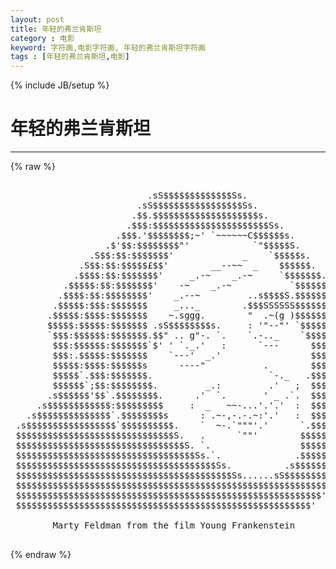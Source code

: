```yaml
---
layout: post
title: 年轻的弗兰肯斯坦
category : 电影
keyword: 字符画,电影字符画, 年轻的弗兰肯斯坦字符画
tags : [年轻的弗兰肯斯坦,电影]
---
```

{% include JB/setup %}
# 年轻的弗兰肯斯坦
---
{% raw %}
<pre>

                          .sS$$$$$$$$$$$$$Ss.
                        .sS$$$$$$$$$$$$$$$$$Ss.
                       .$$.$$$$$$$$$$$$$$$$$$$$s.
                      .$$$:$$$$$$$$$$$$$$$$$$$$$$Ss.
                    .$$$.&#039;$$$$$$$$;~&#039; `~~~~~~C$$$$$$s.
                  .$&#039;$$:$$$$$$$$&quot;&#039;            `&quot;$$$$$S.
               .S$$:$$:$$$$$$$&#039;             _    `$$$$$s.
             .S$$:$$:$$$$$£$$&#039;        __--~~  _    $$$$$$.
            .$$$$:$$:$$$$$$$&#039;     _.-~    _.-~     `$$$$$$$.
          .$$$$$:$$:$$$$$$$&#039;    -~    _.-~           `$$$$$$.
         .$$$$:$$:$$$$$$$$&#039;    _.--~         ..s$$$$S.$$$$$$$s.
        .$$$$$:$$$:$$$$$$$     _..._        .$$$SSSSSS$$$$$$$$$.
       .$$$$$:$$$$:$$$$$$$    ~.sggg.        &quot;  .~(g )$$$$$$$$$$.
       $$$$$:$$$$$:$$$$$$$ .sS$$$$$$$$s.     : &#039;&quot;--&quot;&#039; `$$$$$$$$$$.
       `$$$:$$$$$$:$$$$$$$.$$&quot; .. g&quot;-. `.    `.-.._    `$$$$$$$$$$
        $$$:$$$$$$:$$$$$$$`$&#039; &#039; `._.&#039;   :      `---      $$$$$$$$$.
        $$$:.$$$$$:$$$$$$$    `---&#039;  _.&#039;                 $$$$$$$$$$$.
        $$$$$:$$$$:$$$$$$s      ----&quot;           .        $$$$$$$$$$$$.
        $$$$$`.$$$:$$$$$$$.                      `-._   .$$$$$$$$$$$$$$Sss.
        $$$$$$`;$$:$$$$$$$$.         _.:         .&#039;   ;  $$$$$$$$$$$$$$$$$$$.
       .s$$$$$$&#039;$$`.$$$$$$$$.      .&#039;  `.       &#039; _ .`.  $$$$$$$$$$$$$$$$$$$$Ss.
     .s$$$$$$$$$$$$:$$$$$$$$$     :  _   ~~-...&#039;.&#039;.&#039;  :  $$$$$$$$$$$$$$$$$$$$$$$
   .s$$$$$$$$$$$$$$`.$$$$$$$$s      : .~-,-.-.~:&#039;.&#039;   :  $$$$$$$$$$$$$$$$$$$$$$
 .s$$$$$$$$$$$$$$$$$`$$$$$$$$$$.    `  ~-.`&quot;&quot;&quot;&#039;.&#039;      `.$$$$$$$$$$$$$$$$$$$&#039;
 $$$$$$$$$$$$$$$$$$$$$$$$$$$$$$S.   .      `&quot;&quot;&#039;        $$$$$$$$$$$$$$$$$$&#039;
 $$$$$$$$$$$$$$$$$$$$$$$$$$$$$$$$S. `.                 $$$$$$$$$$$$$$$$&#039;
 $$$$$$$$$$$$$$$$$$$$$$$$$$$$$$$$$$Ss.`.              .$$$$$$$$$$$$$$&#039;
 $$$$$$$$$$$$$$$$$$$$$$$$$$$$$$$$$$$$$$Ss.          .s$$$$$$$$$$$$&#039;
 $$$$$$$$$$$$$$$$$$$$$$$$$$$$$$$$$$$$$$$$$Ss......sS$$$$$$$$$$$&#039;
 $$$$$$$$$$$$$$$$$$$$$$$$$$$$$$$$$$$$$$$$$$$$$$$$$$$$$$$$$$$$&#039;
 $$$$$$$$$$$$$$$$$$$$$$$$$$$$$$$$$$$$$$$$$$$$$$$$$$$$$$$$$$&#039;
 $$$$$$$$$$$$$$$$$$$$$$$$$$$$$$$$$$$$$$$$$$$$$$$$$$$$$$$$&#039;

        Marty Feldman from the film Young Frankenstein
 </pre>
{% endraw %}
